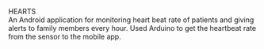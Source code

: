 HEARTS          
An Android application for monitoring heart beat rate of patients and giving alerts to family members every hour. Used Arduino to get the heartbeat rate from the sensor to the mobile app.
